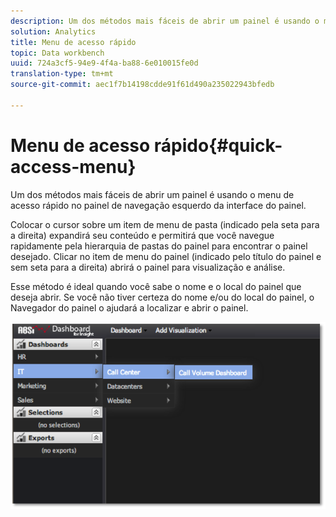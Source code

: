 ```yaml
---
description: Um dos métodos mais fáceis de abrir um painel é usando o menu de acesso rápido no painel de navegação esquerdo da interface do painel.
solution: Analytics
title: Menu de acesso rápido
topic: Data workbench
uuid: 724a3cf5-94e9-4f4a-ba88-6e010015fe0d
translation-type: tm+mt
source-git-commit: aec1f7b14198cdde91f61d490a235022943bfedb

---
```



# Menu de acesso rápido{#quick-access-menu}

Um dos métodos mais fáceis de abrir um painel é usando o menu de acesso rápido no painel de navegação esquerdo da interface do painel.

Colocar o cursor sobre um item de menu de pasta (indicado pela seta para a direita) expandirá seu conteúdo e permitirá que você navegue rapidamente pela hierarquia de pastas do painel para encontrar o painel desejado. Clicar no item de menu do painel (indicado pelo título do painel e sem seta para a direita) abrirá o painel para visualização e análise.

Esse método é ideal quando você sabe o nome e o local do painel que deseja abrir. Se você não tiver certeza do nome e/ou do local do painel, o Navegador do painel o ajudará a localizar e abrir o painel.

![](assets/quick_access_menu.png)

